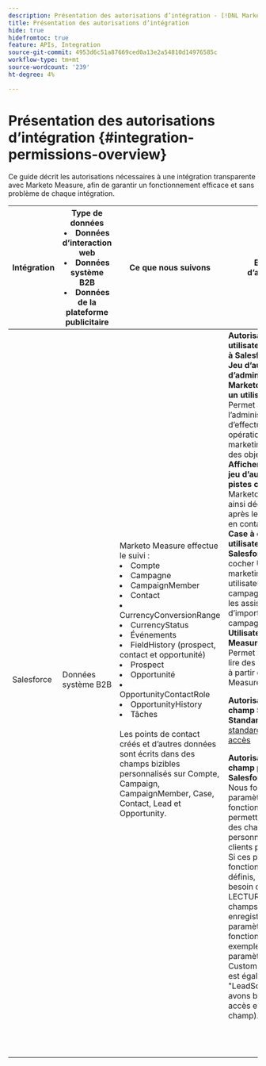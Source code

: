 ```yaml
---
description: Présentation des autorisations d’intégration - [!DNL Marketo Measure] - Documentation du produit
title: Présentation des autorisations d’intégration
hide: true
hidefromtoc: true
feature: APIs, Integration
source-git-commit: 4953d6c51a87669ced0a13e2a54810d14976585c
workflow-type: tm+mt
source-wordcount: '239'
ht-degree: 4%

---
```


# Présentation des autorisations d’intégration {#integration-permissions-overview}

Ce guide décrit les autorisations nécessaires à une intégration transparente avec Marketo Measure, afin de garantir un fonctionnement efficace et sans problème de chaque intégration.

<table>
<thead>
  <tr>
    <th>Intégration</th>
    <th>Type de données
    <li>Données d’interaction web</li>
    <li>Données système B2B</li>
    <li>Données de la plateforme publicitaire</li></th>
    <th>Ce que nous suivons</th>
    <th>Exigences d’autorisation</th>
  </tr>
</thead>
<tbody>
  <tr>
    <td>Salesforce</td>
    <td>Données système B2B    
</td>
    <td>Marketo Measure effectue le suivi :
    <br>
    <li>Compte</li>
<li>Campagne</li>
<li>CampaignMember</li>
<li>Contact</li>
<li>CurrencyConversionRange</li>
<li>CurrencyStatus</li>
<li>Événements</li>
<li>FieldHistory (prospect, contact et opportunité)</li>
<li>Prospect</li>
<li>Opportunité</li>
<li>OpportunityContactRole</li>
<li>OpportunityHistory</li>
<li>Tâches</li>
<br>
Les points de contact créés et d’autres données sont écrits dans des champs bizibles personnalisés sur Compte, Campaign, CampaignMember, Case, Contact, Lead et Opportunity.</td>
    <td><b>Autorisations des utilisateurs connectés à Salesforce (requises)</b>
    <br>
    <b>Jeu d’autorisations d’administrateur Marketo Measure pour un utilisateur dédié :</b> Permet à l’administrateur SFDC d’effectuer des opérations CRUD sur le marketing pour mesurer des objets.
    <br>
    <b>Afficher et modifier le jeu d’autorisations de pistes converties :</b> Marketo Measure peut ainsi décorer les pistes après leur conversion en contacts.
    <br>
    <b>Case à cocher des utilisateurs marketing Salesforce :</b> La case à cocher Utilisateur marketing permet aux utilisateurs de créer des campagnes et d’utiliser les assistants d’importation de campagne.
    <br>
    <b>Utilisateur Marketo Measure Standard :</b> Permet à l’utilisateur de lire des enregistrements à partir d’objets Marketo Measure.
    <p>
    <b>Autorisations de champ Salesforce Standard</b>
    <a href="/help/configuration-and-setup/marketo-measure-and-salesforce/how-marketo-measure-and-salesforce-interact.md">Objets standard Salesforce et accès</a>
    <p>
    <b>Autorisations de champ personnalisé Salesforce</b>
    <br>
    Nous fournissons des paramètres de fonctionnalité permettant de contenir des champs Salesforce personnalisés que les clients peuvent utiliser. Si ces paramètres de fonctionnalité sont définis, nous avons besoin d’un accès en LECTURE à chacun des champs Salesforce enregistrés dans le paramètre de fonctionnalité (par exemple, si la valeur du paramètre CustomLeadSourceField est égale à "LeadSource__c", nous avons besoin d’un accès en LECTURE à ce champ).
    </td>
  </tr>
  <tr>
    <td></td>
    <td></td>
    <td></td>
    <td></td>
  </tr>
  <tr>
    <td></td>
    <td></td>
    <td></td>
    <td></td>
  </tr>
  <tr>
    <td></td>
    <td></td>
    <td></td>
    <td></td>
  </tr>
  <tr>
    <td></td>
    <td></td>
    <td></td>
    <td></td>
  </tr>
  <tr>
    <td></td>
    <td></td>
    <td></td>
    <td></td>
  </tr>
  <tr>
    <td></td>
    <td></td>
    <td></td>
    <td></td>
  </tr>
  <tr>
    <td></td>
    <td></td>
    <td></td>
    <td></td>
  </tr>
  <tr>
    <td></td>
    <td></td>
    <td></td>
    <td></td>
  </tr>
  <tr>
    <td></td>
    <td></td>
    <td></td>
    <td></td>
  </tr>
</tbody>
</table>
